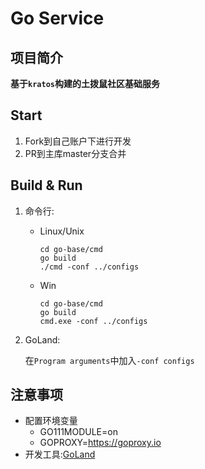 # Go Service

## 项目简介
**基于`kratos`构建的土拨鼠社区基础服务**

## Start
1. Fork到自己账户下进行开发
2. PR到主库master分支合并
## Build & Run
1. 命令行:
    - Linux/Unix
        ```shell script
        cd go-base/cmd
        go build
        ./cmd -conf ../configs
        ```
    - Win
        ```shell script
        cd go-base/cmd
        go build
        cmd.exe -conf ../configs
        ```        
    
   
2. GoLand:

    在`Program arguments`中加入`-conf configs`
## 注意事项
- 配置环境变量
  - GO111MODULE=on
  - GOPROXY=https://goproxy.io
- 开发工具:[GoLand](https://www.jetbrains.com/go/)